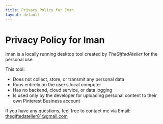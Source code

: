 ```yaml
---
title: Privacy Policy for Iman
layout: default
---
```


# Privacy Policy for Iman

Iman is a locally running desktop tool created by *TheGiftedAtelier* for the personal use.

This tool:
* Does not collect, store, or transmit any personal data
* Runs entirely on the user’s local computer
* Has no backend, cloud service, or data logging
* Is used only by the developer for uploading personal content to their own Pinterest Business account

If you have any questions, feel free to contact me via Email: [thegiftedatelier81@gmail.com](mailto:thegiftedatelier81@gmail.com)
